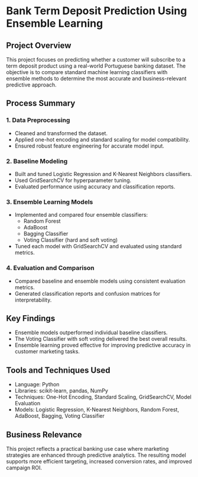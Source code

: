 # Bank Term Deposit Prediction Using Ensemble Learning

## Project Overview
This project focuses on predicting whether a customer will subscribe to a term deposit product using a real-world Portuguese banking dataset. The objective is to compare standard machine learning classifiers with ensemble methods to determine the most accurate and business-relevant predictive approach.

## Process Summary

### 1. Data Preprocessing
- Cleaned and transformed the dataset.
- Applied one-hot encoding and standard scaling for model compatibility.
- Ensured robust feature engineering for accurate model input.

### 2. Baseline Modeling
- Built and tuned Logistic Regression and K-Nearest Neighbors classifiers.
- Used GridSearchCV for hyperparameter tuning.
- Evaluated performance using accuracy and classification reports.

### 3. Ensemble Learning Models
- Implemented and compared four ensemble classifiers:
  - Random Forest
  - AdaBoost
  - Bagging Classifier
  - Voting Classifier (hard and soft voting)
- Tuned each model with GridSearchCV and evaluated using standard metrics.

### 4. Evaluation and Comparison
- Compared baseline and ensemble models using consistent evaluation metrics.
- Generated classification reports and confusion matrices for interpretability.

## Key Findings
- Ensemble models outperformed individual baseline classifiers.
- The Voting Classifier with soft voting delivered the best overall results.
- Ensemble learning proved effective for improving predictive accuracy in customer marketing tasks.

## Tools and Techniques Used
- Language: Python
- Libraries: scikit-learn, pandas, NumPy
- Techniques: One-Hot Encoding, Standard Scaling, GridSearchCV, Model Evaluation
- Models: Logistic Regression, K-Nearest Neighbors, Random Forest, AdaBoost, Bagging, Voting Classifier

## Business Relevance
This project reflects a practical banking use case where marketing strategies are enhanced through predictive analytics. The resulting model supports more efficient targeting, increased conversion rates, and improved campaign ROI.
